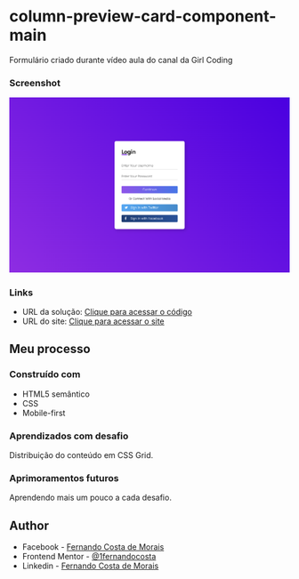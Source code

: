 # column-preview-card-component-main
Formulário criado durante vídeo aula do canal da Girl Coding


### Screenshot

![Screenshot](https://github.com/1fernandocosta/login-form-main-Girl-Coding/blob/main/src/images/screenshot.png)


### Links

- URL da solução: [Clique para acessar o código](https://github.com/1fernandocosta/login-form-main-Girl-Coding)
- URL do site: [Clique para acessar o site](https://1fernandocosta.github.io/login-form-main-Girl-Coding/)

## Meu processo

### Construído com

- HTML5 semântico
- CSS
- Mobile-first

### Aprendizados com desafio

Distribuição do conteúdo em CSS Grid.


### Aprimoramentos futuros

Aprendendo mais um pouco a cada desafio.

## Author

- Facebook - [Fernando Costa de Morais](https://www.fb.com/1fernandocosta)
- Frontend Mentor - [@1fernandocosta](https://www.frontendmentor.io/profile/1fernandocosta)
- Linkedin - [Fernando Costa de Morais](https://www.linkedin.com/in/fernandocostademorais)
